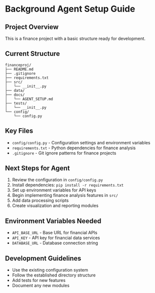 # Background Agent Setup Guide

## Project Overview
This is a finance project with a basic structure ready for development.

## Current Structure
```
financeproj/
├── README.md
├── .gitignore
├── requirements.txt
├── src/
│   └── __init__.py
├── data/
├── docs/
│   └── AGENT_SETUP.md
├── tests/
│   └── __init__.py
└── config/
    └── config.py
```

## Key Files
- `config/config.py` - Configuration settings and environment variables
- `requirements.txt` - Python dependencies for finance analysis
- `.gitignore` - Git ignore patterns for finance projects

## Next Steps for Agent
1. Review the configuration in `config/config.py`
2. Install dependencies: `pip install -r requirements.txt`
3. Set up environment variables for API keys
4. Begin implementing finance analysis features in `src/`
5. Add data processing scripts
6. Create visualization and reporting modules

## Environment Variables Needed
- `API_BASE_URL` - Base URL for financial APIs
- `API_KEY` - API key for financial data services
- `DATABASE_URL` - Database connection string

## Development Guidelines
- Use the existing configuration system
- Follow the established directory structure
- Add tests for new features
- Document any new modules 
